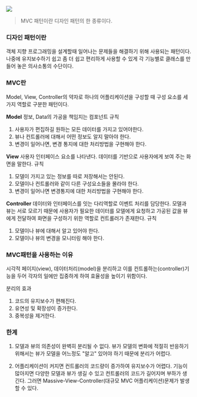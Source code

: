 ![](https://velog.velcdn.com/images/i-am-jiwon/post/6e09bdb8-4999-4d31-9254-e58fa17100b9/image.png)


>MVC 패턴이란 디자인 패턴의 한 종류이다.

### 디자인 패턴이란
객체 지향 프로그래밍을 설계할때 일어나는 문제들을 해결하기 위해 사용되는 패턴이다.
나중에 유지보수하기 쉽고 좀 더 쉽고 편리하게 사용할 수 있게 각 기능별로 클래스를 만들어 놓은 의사소통의 수단이다.

### MVC란
Model, View, Controller의 약자로 
하나의 어플리케이션을 구성할 때 구성 요소를 세가지 역할로 구분한 패턴이다.

**Model**
정보, Data의 가공을 책임지는 컴포넌트
규칙
1. 사용자가 편집하길 원하는 모든 데이터를 가지고 있어야한다.
2. 뷰나 컨트롤러에 대해서 어떤 정보도 알지 말아야 한다.
3. 변경이 일어나면, 변경 통지에 대한 처리방법을 구현해야 한다.

**View**
사용자 인터페이스 요소를 나타낸다. 데이터를 기반으로 사용자에게 보여 주는 화면을 말한다.
규칙
1. 모델이 가지고 있는 정보를 따로 저장해서는 안된다.
2. 모델이나 컨트롤러와 같이 다른 구성요소들을 몰라야 한다.
3. 변경이 일어나면 변경통지에 대한 처리방법을 구현해야 한다.

**Controller**
데이터와 인터페이스를 잇는 다리역할로 이벤트 처리를 담당한다.
모델과 뷰는 서로 모르기 때문에 사용자가 필요한 데이터를 모델에게 요청하고 가공된 값을 뷰에게 전달하여 화면을 구성하기 위한 역할로 컨트롤러가 존재한다.
규칙
1. 모델이나 뷰에 대해서 알고 있어야 한다.
2. 모델이나 뷰의 변경을 모니터링 해야 한다.

### MVC패턴을 사용하는 이유
시각적 페이지(view), 데이터처리(model)을 분리하고 이를 컨트롤하는(controller)기능을 두어 각자의 일에만 집중하게 하여 효율성을 높이기 위함이다.

분리의 효과
1. 코드의 유지보수가 편해진다.
2. 유연성 및 확장성이 증가한다.
3. 중복성을 제거한다.

### 한계
1. 모델과 뷰의 의존성이 완벽히 분리될 수 없다.
뷰가 모델의 변화에 적절히 반응하기 위해서는 뷰가 모델을 어느정도 "알고" 있어야 하기 때문에 분리가 어렵다.

2. 어플리케이션이 커지면 컨트롤러의 코드량이 증가하여 유지보수가 어렵다.
기능이 많아지면 다양한 모델과 뷰가 생길 수 있고 컨트롤러의 코드가 길어지며 부하가 생긴다.
그러면 Massive-View-Controller(대규모 MVC 어플리케이션)문제가 발생할 수 있다.

